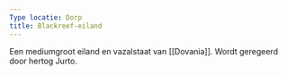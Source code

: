 ```yaml
---
Type locatie: Dorp
title: Blackreef-eiland
---
```



Een mediumgroot eiland en vazalstaat van [[Dovania]]. Wordt geregeerd door hertog Jurto.